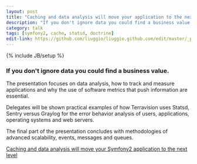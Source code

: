```yaml
---
layout: post
title: "Caching and data analysis will move your application to the next level"
description: "If you don't ignore data you could find a business value."
category: talk
tags: [symfony2, cache, statsd, doctrine]
edit-link: https://github.com/liuggio/liuggio.github.com/edit/master/_posts/2019-05-17-caching-and-data-analysis-will-move-your-application-to-the-next-level.md
---
```

{% include JB/setup %}

### If you don't ignore data you could find a business value.

The presentation focuses on data analysis, how to track and measure applications and why the use of software metrics that push information are essential.

Delegates will be shown practical examples of how Terravision uses Statsd, Sentry versus Graylog for the error behavior analysis of users, applications, operating systems and web servers.

The final part of the presentation concludes with methodologies of advanced scalability, events, messages and queues.

[Caching and data analysis will move your Symfony2 application to the next level](http://www.slideshare.net/liuggio/caching-and-data-analysis-will-move-your-symfony2-application-to-the-next-level)